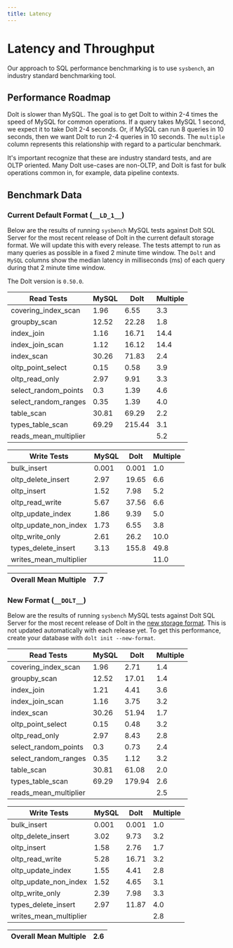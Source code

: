 ```yaml
---
title: Latency
---
```


# Latency and Throughput

Our approach to SQL performance benchmarking is to use `sysbench`, an
industry standard benchmarking tool.

## Performance Roadmap

Dolt is slower than MySQL. The goal is to get Dolt to within 2-4 times
the speed of MySQL for common operations. If a query takes MySQL 1
second, we expect it to take Dolt 2-4 seconds. Or, if MySQL can run 8
queries in 10 seconds, then we want Dolt to run 2-4 queries in 10
seconds. The `multiple` column represents this relationship with
regard to a particular benchmark.

It's important recognize that these are industry standard tests, and
are OLTP oriented. Many Dolt use-cases are non-OLTP, and Dolt is fast
for bulk operations common in, for example, data pipeline contexts.

## Benchmark Data

### Current Default Format (`__LD_1__`)

Below are the results of running `sysbench` MySQL tests against Dolt
SQL Server for the most recent release of Dolt in the current default 
storage format. We will update this with every release. The tests 
attempt to run as many queries as possible in a fixed 2 minute time 
window. The `Dolt` and `MySQL` columns show the median latency in 
milliseconds (ms) of each query during that 2 minute time window.

The Dolt version is `0.50.0`.
<!-- START___LD_1___LATENCY_RESULTS_TABLE -->
|       Read Tests        | MySQL |  Dolt  | Multiple |
|-------------------------|-------|--------|----------|
| covering\_index\_scan   |  1.96 |   6.55 |      3.3 |
| groupby\_scan           | 12.52 |  22.28 |      1.8 |
| index\_join             |  1.16 |  16.71 |     14.4 |
| index\_join\_scan       |  1.12 |  16.12 |     14.4 |
| index\_scan             | 30.26 |  71.83 |      2.4 |
| oltp\_point\_select     |  0.15 |   0.58 |      3.9 |
| oltp\_read\_only        |  2.97 |   9.91 |      3.3 |
| select\_random\_points  |   0.3 |   1.39 |      4.6 |
| select\_random\_ranges  |  0.35 |   1.39 |      4.0 |
| table\_scan             | 30.81 |  69.29 |      2.2 |
| types\_table\_scan      | 69.29 | 215.44 |      3.1 |
| reads\_mean\_multiplier |       |        |      5.2 |

|       Write Tests        | MySQL | Dolt  | Multiple |
|--------------------------|-------|-------|----------|
| bulk\_insert             | 0.001 | 0.001 |      1.0 |
| oltp\_delete\_insert     |  2.97 | 19.65 |      6.6 |
| oltp\_insert             |  1.52 |  7.98 |      5.2 |
| oltp\_read\_write        |  5.67 | 37.56 |      6.6 |
| oltp\_update\_index      |  1.86 |  9.39 |      5.0 |
| oltp\_update\_non\_index |  1.73 |  6.55 |      3.8 |
| oltp\_write\_only        |  2.61 |  26.2 |     10.0 |
| types\_delete\_insert    |  3.13 | 155.8 |     49.8 |
| writes\_mean\_multiplier |       |       |     11.0 |

| Overall Mean Multiple | 7.7 |
|-----------------------|-----|
<!-- END___LD_1___LATENCY_RESULTS_TABLE -->

### New Format (`__DOLT__`)

Below are the results of running `sysbench` MySQL tests against Dolt
SQL Server for the most recent release of Dolt in the [new 
storage format](https://www.dolthub.com/blog/2022-08-12-new-format-migraiton/).
This is not updated automatically with each release yet.
To get this performance, create your database with `dolt init --new-format`. 
<!-- START___DOLT___LATENCY_RESULTS_TABLE -->
|       Read Tests        | MySQL |  Dolt  | Multiple |
|-------------------------|-------|--------|----------|
| covering\_index\_scan   |  1.96 |   2.71 |      1.4 |
| groupby\_scan           | 12.52 |  17.01 |      1.4 |
| index\_join             |  1.21 |   4.41 |      3.6 |
| index\_join\_scan       |  1.16 |   3.75 |      3.2 |
| index\_scan             | 30.26 |  51.94 |      1.7 |
| oltp\_point\_select     |  0.15 |   0.48 |      3.2 |
| oltp\_read\_only        |  2.97 |   8.43 |      2.8 |
| select\_random\_points  |   0.3 |   0.73 |      2.4 |
| select\_random\_ranges  |  0.35 |   1.12 |      3.2 |
| table\_scan             | 30.81 |  61.08 |      2.0 |
| types\_table\_scan      | 69.29 | 179.94 |      2.6 |
| reads\_mean\_multiplier |       |        |      2.5 |

|       Write Tests        | MySQL | Dolt  | Multiple |
|--------------------------|-------|-------|----------|
| bulk\_insert             | 0.001 | 0.001 |      1.0 |
| oltp\_delete\_insert     |  3.02 |  9.73 |      3.2 |
| oltp\_insert             |  1.58 |  2.76 |      1.7 |
| oltp\_read\_write        |  5.28 | 16.71 |      3.2 |
| oltp\_update\_index      |  1.55 |  4.41 |      2.8 |
| oltp\_update\_non\_index |  1.52 |  4.65 |      3.1 |
| oltp\_write\_only        |  2.39 |  7.98 |      3.3 |
| types\_delete\_insert    |  2.97 | 11.87 |      4.0 |
| writes\_mean\_multiplier |       |       |      2.8 |

| Overall Mean Multiple | 2.6 |
|-----------------------|-----|
<!-- END___DOLT___LATENCY_RESULTS_TABLE -->
<br/>
